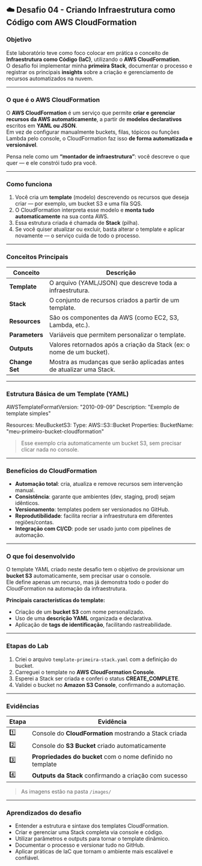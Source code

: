 ## ☁️ Desafio 04 - Criando Infraestrutura como Código com AWS CloudFormation

### Objetivo
Este laboratório teve como foco colocar em prática o conceito de **Infraestrutura como Código (IaC)**, utilizando o **AWS CloudFormation**.  
O desafio foi implementar minha **primeira Stack**, documentar o processo e registrar os principais **insights** sobre a criação e gerenciamento de recursos automatizados na nuvem.

---

### O que é o AWS CloudFormation
O **AWS CloudFormation** é um serviço que permite **criar e gerenciar recursos da AWS automaticamente**, a partir de **modelos declarativos** escritos em **YAML ou JSON**.  
Em vez de configurar manualmente buckets, filas, tópicos ou funções Lambda pelo console, o CloudFormation faz isso **de forma automatizada e versionável**.

Pensa nele como um **“montador de infraestrutura”**: você descreve o que quer — e ele constrói tudo pra você.  

---

### Como funciona
1. Você cria um **template** (modelo) descrevendo os recursos que deseja criar — por exemplo, um bucket S3 e uma fila SQS.  
2. O CloudFormation interpreta esse modelo e **monta tudo automaticamente** na sua conta AWS.  
3. Essa estrutura criada é chamada de **Stack** (pilha).  
4. Se você quiser atualizar ou excluir, basta alterar o template e aplicar novamente — o serviço cuida de todo o processo.  

---

### Conceitos Principais

| Conceito | Descrição |
|-----------|-----------|
| **Template** | O arquivo (YAML/JSON) que descreve toda a infraestrutura. |
| **Stack** | O conjunto de recursos criados a partir de um template. |
| **Resources** | São os componentes da AWS (como EC2, S3, Lambda, etc.). |
| **Parameters** | Variáveis que permitem personalizar o template. |
| **Outputs** | Valores retornados após a criação da Stack (ex: o nome de um bucket). |
| **Change Set** | Mostra as mudanças que serão aplicadas antes de atualizar uma Stack. |

---

### Estrutura Básica de um Template (YAML)

AWSTemplateFormatVersion: "2010-09-09"
Description: "Exemplo de template simples"

Resources:
  MeuBucketS3:
    Type: AWS::S3::Bucket
    Properties:
      BucketName: "meu-primeiro-bucket-cloudformation"

> Esse exemplo cria automaticamente um bucket S3, sem precisar clicar nada no console.

---

### Benefícios do CloudFormation

- **Automação total**: cria, atualiza e remove recursos sem intervenção manual.
- **Consistência**: garante que ambientes (dev, staging, prod) sejam idênticos.
- **Versionamento**: templates podem ser versionados no GitHub.
- **Reprodutibilidade**: facilita recriar a infraestrutura em diferentes regiões/contas.
- **Integração com CI/CD**: pode ser usado junto com pipelines de automação.

---

### O que foi desenvolvido
O template YAML criado neste desafio tem o objetivo de provisionar um **bucket S3** automaticamente, sem precisar usar o console.  
Ele define apenas um recurso, mas já demonstra todo o poder do CloudFormation na automação da infraestrutura.

**Principais características do template:**
- Criação de um **bucket S3** com nome personalizado.  
- Uso de uma **descrição YAML** organizada e declarativa.  
- Aplicação de **tags de identificação**, facilitando rastreabilidade.  

---

### Etapas do Lab
1. Criei o arquivo `template-primeira-stack.yaml` com a definição do bucket.  
2. Carreguei o template no **AWS CloudFormation Console**.  
3. Esperei a Stack ser criada e conferi o status **CREATE_COMPLETE**.  
4. Validei o bucket no **Amazon S3 Console**, confirmando a automação.  

---

### Evidências

| Etapa | Evidência |
|-------|------------|
| 1️⃣ | Console do **CloudFormation** mostrando a Stack criada |
| 2️⃣ | Console do **S3 Bucket** criado automaticamente |
| 3️⃣ | **Propriedades do bucket** com o nome definido no template |
| 4️⃣ | **Outputs da Stack** confirmando a criação com sucesso |

> As imagens estão na pasta `/images/`

---

### Aprendizados do desafio

- Entender a estrutura e sintaxe dos templates CloudFormation.
- Criar e gerenciar uma Stack completa via console e código.
- Utilizar parâmetros e outputs para tornar o template dinâmico.
- Documentar o processo e versionar tudo no GitHub.
- Aplicar práticas de IaC que tornam o ambiente mais escalável e confiável.